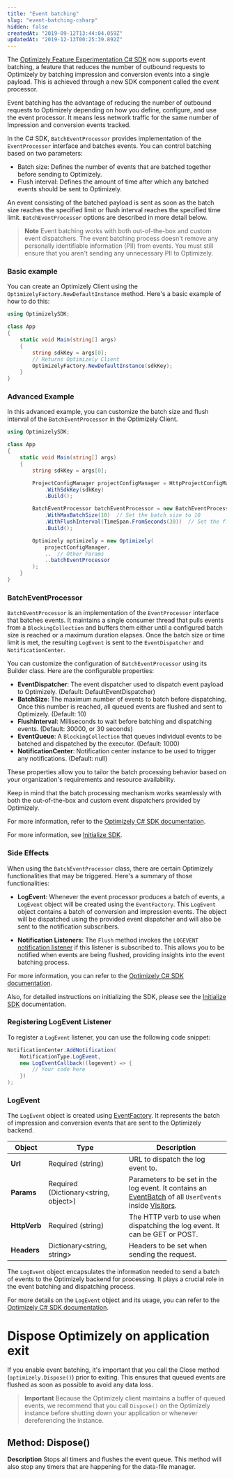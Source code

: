 ```yaml
---
title: "Event batching"
slug: "event-batching-csharp"
hidden: false
createdAt: "2019-09-12T13:44:04.059Z"
updatedAt: "2019-12-13T00:25:39.892Z"
---
```


The [Optimizely Feature Experimentation C# SDK](https://github.com/optimizely/csharp-sdk) now supports event batching, a feature that reduces the number of outbound requests to Optimizely by batching impression and conversion events into a single payload. This is achieved through a new SDK component called the event processor.

Event batching has the advantage of reducing the number of outbound requests to Optimizely depending on how you define, configure, and use the event processor. It means less network traffic for the same number of Impression and conversion events tracked.

In the C# SDK, `BatchEventProcessor` provides implementation of the `EventProcessor` interface and batches events. You can control batching based on two parameters:

- Batch size: Defines the number of events that are batched together before sending to Optimizely.
- Flush interval: Defines the amount of time after which any batched events should be sent to Optimizely.

An event consisting of the batched payload is sent as soon as the batch size reaches the specified limit or flush interval reaches the specified time limit. `BatchEventProcessor` options are described in more detail below.

> **Note**
> Event batching works with both out-of-the-box and custom event dispatchers.
> The event batching process doesn't remove any personally identifiable information (PII) from events. You must still ensure that you aren't sending any unnecessary PII to Optimizely.
### Basic example

You can create an Optimizely Client using the `OptimizelyFactory.NewDefaultInstance` method. Here's a basic example of how to do this:

```csharp
using OptimizelySDK;

class App
{
    static void Main(string[] args)
    {
        string sdkKey = args[0];
        // Returns Optimizely Client
        OptimizelyFactory.NewDefaultInstance(sdkKey);
    }
}
```
### Advanced Example

In this advanced example, you can customize the batch size and flush interval of the `BatchEventProcessor` in the Optimizely Client.

```csharp
using OptimizelySDK;

class App
{
    static void Main(string[] args)
    {
        string sdkKey = args[0];

        ProjectConfigManager projectConfigManager = HttpProjectConfigManager.builder()
            .WithSdkKey(sdkKey)
            .Build();

        BatchEventProcessor batchEventProcessor = new BatchEventProcessor.Builder()
            .WithMaxBatchSize(10)  // Set the batch size to 10
            .WithFlushInterval(TimeSpan.FromSeconds(30))  // Set the flush interval to 30 seconds
            .Build();

        Optimizely optimizely = new Optimizely(
            projectConfigManager,
            ..  // Other Params
            ..batchEventProcessor
        );
    }
}
```
### BatchEventProcessor

`BatchEventProcessor` is an implementation of the `EventProcessor` interface that batches events. It maintains a single consumer thread that pulls events from a `BlockingCollection` and buffers them either until a configured batch size is reached or a maximum duration elapses. Once the batch size or time limit is met, the resulting `LogEvent` is sent to the `EventDispatcher` and `NotificationCenter`.

You can customize the configuration of `BatchEventProcessor` using its Builder class. Here are the configurable properties:

- **EventDispatcher**: The event dispatcher used to dispatch event payload to Optimizely. (Default: DefaultEventDispatcher)
- **BatchSize**: The maximum number of events to batch before dispatching. Once this number is reached, all queued events are flushed and sent to Optimizely. (Default: 10)
- **FlushInterval**: Milliseconds to wait before batching and dispatching events. (Default: 30000, or 30 seconds)
- **EventQueue**: A `BlockingCollection` that queues individual events to be batched and dispatched by the executor. (Default: 1000)
- **NotificationCenter**: Notification center instance to be used to trigger any notifications. (Default: null)

These properties allow you to tailor the batch processing behavior based on your organization's requirements and resource availability.

Keep in mind that the batch processing mechanism works seamlessly with both the out-of-the-box and custom event dispatchers provided by Optimizely.

For more information, refer to the [Optimizely C# SDK documentation](https://github.com/optimizely/csharp-sdk).

For more information, see [Initialize SDK](doc:initialize-sdk-csharp).
### Side Effects

When using the `BatchEventProcessor` class, there are certain Optimizely functionalities that may be triggered. Here's a summary of those functionalities:

- **LogEvent**: Whenever the event processor produces a batch of events, a `LogEvent` object will be created using the `EventFactory`. This `LogEvent` object contains a batch of conversion and impression events. The object will be dispatched using the provided event dispatcher and will also be sent to the notification subscribers.

- **Notification Listeners**: The `Flush` method invokes the `LOGEVENT` [notification listener](doc:set-up-notification-listener-csharp) if this listener is subscribed to. This allows you to be notified when events are being flushed, providing insights into the event batching process.

For more information, you can refer to the [Optimizely C# SDK documentation](https://github.com/optimizely/csharp-sdk).

Also, for detailed instructions on initializing the SDK, please see the [Initialize SDK](doc:initialize-sdk-csharp) documentation.
### Registering LogEvent Listener

To register a `LogEvent` listener, you can use the following code snippet:

```csharp
NotificationCenter.AddNotification(
    NotificationType.LogEvent, 
    new LogEventCallback((logevent) => {
        // Your code here
    })
);
```
### LogEvent

The `LogEvent` object is created using [EventFactory](https://github.com/optimizely/csharp-sdk/blob/master/OptimizelySDK/Event/EventFactory.cs). It represents the batch of impression and conversion events that are sent to the Optimizely backend.

| Object    | Type                  | Description                                             |
|-----------|-----------------------|---------------------------------------------------------|
| **Url**   | Required (string)     | URL to dispatch the log event to.                      |
| **Params**| Required (Dictionary<string, object>) | Parameters to be set in the log event. It contains an [EventBatch](https://github.com/optimizely/csharp-sdk/blob/master/OptimizelySDK/Event/Entity/EventBatch.cs) of all `UserEvents` inside [Visitors](https://github.com/optimizely/csharp-sdk/blob/master/OptimizelySDK/Event/Entity/EventBatch.cs#L45). |
| **HttpVerb** | Required (string)   | The HTTP verb to use when dispatching the log event. It can be GET or POST. |
| **Headers** | Dictionary<string, string>  | Headers to be set when sending the request.           |

The `LogEvent` object encapsulates the information needed to send a batch of events to the Optimizely backend for processing. It plays a crucial role in the event batching and dispatching process.

For more details on the `LogEvent` object and its usage, you can refer to the [Optimizely C# SDK documentation](https://github.com/optimizely/csharp-sdk).


# Dispose Optimizely on application exit

If you enable event batching, it's important that you call the Close method (`optimizely.Dispose()`) prior to exiting. This ensures that queued events are flushed as soon as possible to avoid any data loss.

> **Important**
> Because the Optimizely client maintains a buffer of queued events, we recommend that you call `Dispose()` on the Optimizely instance before shutting down your application or whenever dereferencing the instance.

## Method: Dispose()

**Description**
Stops all timers and flushes the event queue. This method will also stop any timers that are happening for the data-file manager.
